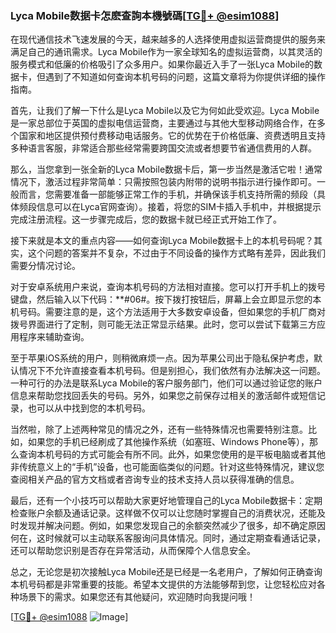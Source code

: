 ### Lyca Mobile数据卡怎麽查詢本機號碼[[TG💪+ @esim1088](https://t.me/s/esim1088)]

在现代通信技术飞速发展的今天，越来越多的人选择使用虚拟运营商提供的服务来满足自己的通讯需求。Lyca Mobile作为一家全球知名的虚拟运营商，以其灵活的服务模式和低廉的价格吸引了众多用户。如果你最近入手了一张Lyca Mobile的数据卡，但遇到了不知道如何查询本机号码的问题，这篇文章将为你提供详细的操作指南。

首先，让我们了解一下什么是Lyca Mobile以及它为何如此受欢迎。Lyca Mobile是一家总部位于英国的虚拟电信运营商，主要通过与其他大型移动网络合作，在多个国家和地区提供预付费移动电话服务。它的优势在于价格低廉、资费透明且支持多种语言客服，非常适合那些经常需要跨国交流或者想要节省通信费用的人群。

那么，当您拿到一张全新的Lyca Mobile数据卡后，第一步当然是激活它啦！通常情况下，激活过程非常简单：只需按照包装内附带的说明书指示进行操作即可。一般而言，您需要准备一部能够正常工作的手机，并确保该手机支持所需的频段（具体频段信息可以在Lyca官网查询）。接着，将您的SIM卡插入手机中，并根据提示完成注册流程。这一步骤完成后，您的数据卡就已经正式开始工作了。

接下来就是本文的重点内容——如何查询Lyca Mobile数据卡上的本机号码呢？其实，这个问题的答案并不复杂，不过由于不同设备的操作方式略有差异，因此我们需要分情况讨论。

对于安卓系统用户来说，查询本机号码的方法相对直接。您可以打开手机上的拨号键盘，然后输入以下代码：**#06#。按下拨打按钮后，屏幕上会立即显示您的本机号码。需要注意的是，这个方法适用于大多数安卓设备，但如果您的手机厂商对拨号界面进行了定制，则可能无法正常显示结果。此时，您可以尝试下载第三方应用程序来辅助查询。

至于苹果iOS系统的用户，则稍微麻烦一点。因为苹果公司出于隐私保护考虑，默认情况下不允许直接查看本机号码。但是别担心，我们依然有办法解决这一问题。一种可行的办法是联系Lyca Mobile的客户服务部门，他们可以通过验证您的账户信息来帮助您找回丢失的号码。另外，如果您之前保存过相关的激活邮件或短信记录，也可以从中找到您的本机号码。

当然啦，除了上述两种常见的情况之外，还有一些特殊情况也需要特别注意。比如，如果您的手机已经刷成了其他操作系统（如塞班、Windows Phone等），那么查询本机号码的方式可能会有所不同。此外，如果您使用的是平板电脑或者其他非传统意义上的“手机”设备，也可能面临类似的问题。针对这些特殊情况，建议您查阅相关产品的官方文档或者咨询专业的技术支持人员以获得准确的信息。

最后，还有一个小技巧可以帮助大家更好地管理自己的Lyca Mobile数据卡：定期检查账户余额及通话记录。这样做不仅可以让您随时掌握自己的消费状况，还能及时发现并解决问题。例如，如果您发现自己的余额突然减少了很多，却不确定原因何在，这时候就可以主动联系客服询问具体情况。同时，通过定期查看通话记录，还可以帮助您识别是否存在异常活动，从而保障个人信息安全。

总之，无论您是初次接触Lyca Mobile还是已经是一名老用户，了解如何正确查询本机号码都是非常重要的技能。希望本文提供的方法能够帮到您，让您轻松应对各种场景下的需求。如果您还有其他疑问，欢迎随时向我提问哦！

[[TG💪+ @esim1088](https://t.me/s/esim1088) ![Image](https://i.postimg.cc/4NQfJmqS/Snipaste-2025-05-13-00-14-12.png)]